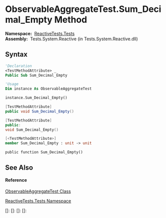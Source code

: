 # ObservableAggregateTest.Sum\_Decimal\_Empty Method

**Namespace:**  [ReactiveTests.Tests](ReactiveTests.Tests\ReactiveTests.Tests.md)  
**Assembly:**  Tests.System.Reactive (in Tests.System.Reactive.dll)

## Syntax

```vb
'Declaration
<TestMethodAttribute> _
Public Sub Sum_Decimal_Empty
```

```vb
'Usage
Dim instance As ObservableAggregateTest

instance.Sum_Decimal_Empty()
```

```csharp
[TestMethodAttribute]
public void Sum_Decimal_Empty()
```

```c++
[TestMethodAttribute]
public:
void Sum_Decimal_Empty()
```

```fsharp
[<TestMethodAttribute>]
member Sum_Decimal_Empty : unit -> unit 
```

```jscript
public function Sum_Decimal_Empty()
```

## See Also

#### Reference

[ObservableAggregateTest Class](ObservableAggregateTest\ObservableAggregateTest.md)

[ReactiveTests.Tests Namespace](ReactiveTests.Tests\ReactiveTests.Tests.md)

[]: 
[]: 
[]: 
[]: 